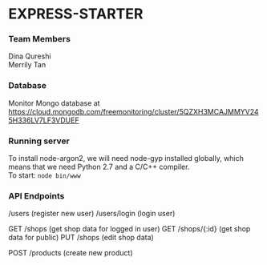 # EXPRESS-STARTER

### Team Members
Dina Qureshi<br/>
Merrily Tan

### Database

Monitor Mongo database at https://cloud.mongodb.com/freemonitoring/cluster/5QZXH3MCAJMMYV245H336LV7LF3VDUEF

### Running server
To install node-argon2, we will need node-gyp installed globally, which means that we need Python 2.7 and a C/C++ compiler.<br/>
To start: `node bin/www`<br/>

### API Endpoints
/users (register new user)
/users/login (login user)

GET /shops (get shop data for logged in user)
GET /shops/{:id} (get shop data for public)
PUT /shops (edit shop data)

POST /products (create new product)
